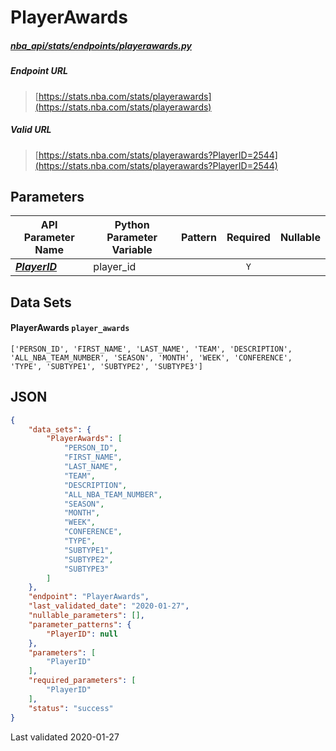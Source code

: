 # PlayerAwards
##### [nba_api/stats/endpoints/playerawards.py](https://github.com/swar/nba_api/blob/master/nba_api/stats/endpoints/playerawards.py)

##### Endpoint URL
>[https://stats.nba.com/stats/playerawards](https://stats.nba.com/stats/playerawards)

##### Valid URL
>[https://stats.nba.com/stats/playerawards?PlayerID=2544](https://stats.nba.com/stats/playerawards?PlayerID=2544)

## Parameters
API Parameter Name | Python Parameter Variable | Pattern | Required | Nullable
------------ | ------------ | :-----------: | :---: | :---:
[_**PlayerID**_](https://github.com/swar/nba_api/blob/master/docs/nba_api/stats/library/parameters.md#PlayerID) | player_id |  | `Y` |  | 

## Data Sets
#### PlayerAwards `player_awards`
```text
['PERSON_ID', 'FIRST_NAME', 'LAST_NAME', 'TEAM', 'DESCRIPTION', 'ALL_NBA_TEAM_NUMBER', 'SEASON', 'MONTH', 'WEEK', 'CONFERENCE', 'TYPE', 'SUBTYPE1', 'SUBTYPE2', 'SUBTYPE3']
```


## JSON
```json
{
    "data_sets": {
        "PlayerAwards": [
            "PERSON_ID",
            "FIRST_NAME",
            "LAST_NAME",
            "TEAM",
            "DESCRIPTION",
            "ALL_NBA_TEAM_NUMBER",
            "SEASON",
            "MONTH",
            "WEEK",
            "CONFERENCE",
            "TYPE",
            "SUBTYPE1",
            "SUBTYPE2",
            "SUBTYPE3"
        ]
    },
    "endpoint": "PlayerAwards",
    "last_validated_date": "2020-01-27",
    "nullable_parameters": [],
    "parameter_patterns": {
        "PlayerID": null
    },
    "parameters": [
        "PlayerID"
    ],
    "required_parameters": [
        "PlayerID"
    ],
    "status": "success"
}
```

Last validated 2020-01-27